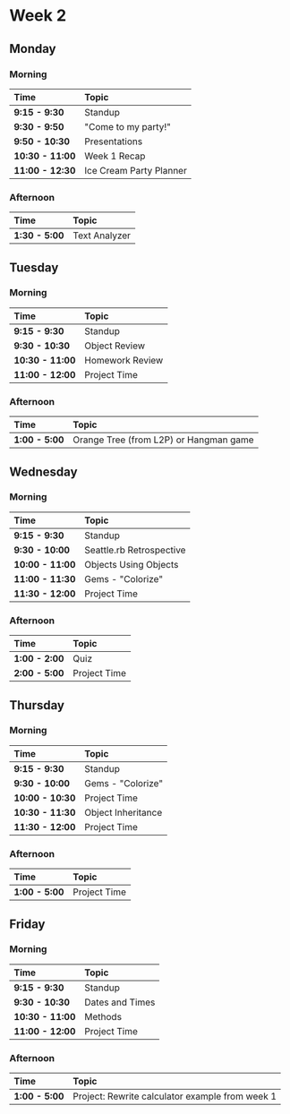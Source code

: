 # Week 2
## Monday
### Morning

| Time              | Topic                   |
|:------------------|:------------------------|
| **9:15 - 9:30**   | Standup                 |
| **9:30 - 9:50**   | "Come to my party!"     |
| **9:50 - 10:30**  | Presentations           |
| **10:30 - 11:00** | Week 1 Recap            |
| **11:00 - 12:30** | Ice Cream Party Planner | 

### Afternoon

| Time            | Topic         |
|:----------------|:--------------|
| **1:30 - 5:00** | Text Analyzer |

## Tuesday
### Morning
| Time              | Topic           |
|:------------------|:----------------|
| **9:15 - 9:30**   | Standup         |
| **9:30 - 10:30**  | Object Review   |
| **10:30 - 11:00** | Homework Review |
| **11:00 - 12:00** | Project Time    |

### Afternoon

| Time            | Topic                                  |
|:----------------|:---------------------------------------|
| **1:00 - 5:00** | Orange Tree (from L2P) or Hangman game |

## Wednesday
### Morning
| Time              | Topic                    |
|:------------------|:-------------------------|
| **9:15 - 9:30**   | Standup                  |
| **9:30 - 10:00**  | Seattle.rb Retrospective |
| **10:00 - 11:00** | Objects Using Objects    |
| **11:00 - 11:30** | Gems - "Colorize"        |
| **11:30 - 12:00** | Project Time             |

### Afternoon

| Time            | Topic        |
|:----------------|:-------------|
| **1:00 - 2:00** | Quiz         |
| **2:00 - 5:00** | Project Time |


## Thursday
### Morning

| Time              | Topic              |
|:------------------|:-------------------|
| **9:15 - 9:30**   | Standup            |
| **9:30 - 10:00**  | Gems - "Colorize"  |
| **10:00 - 10:30** | Project Time       |
| **10:30 - 11:30** | Object Inheritance |
| **11:30 - 12:00** | Project Time       |

### Afternoon

| Time            | Topic        |
|:----------------|:-------------|
| **1:00 - 5:00** | Project Time |

## Friday
### Morning
| Time              | Topic           |
|:------------------|:----------------|
| **9:15 - 9:30**   | Standup         |
| **9:30 - 10:30**  | Dates and Times |
| **10:30 - 11:00** | Methods         |
| **11:00 - 12:00** | Project Time    |

### Afternoon

| Time            | Topic                                           |
|:----------------|:------------------------------------------------|
| **1:00 - 5:00** | Project: Rewrite calculator example from week 1 |

